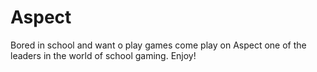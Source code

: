 # Aspect
Bored in school and want o play games come play on Aspect one of the leaders in the world of school gaming. Enjoy!

